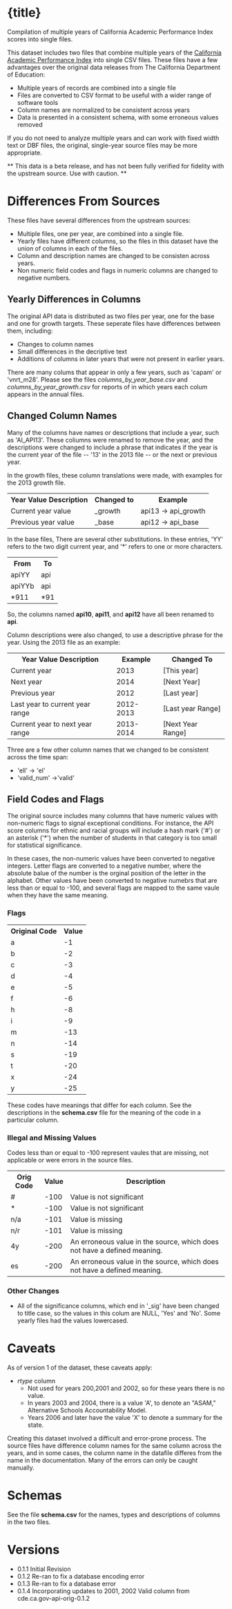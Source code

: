 # {title}

Compilation of multiple years of California Academic Performance Index scores into single files. 

This dataset includes two files that combine multiple years of the [California Academic Performance Index]({website}) into single CSV files. These files have a few advantages over the original data releases from The California Department of Education:

* Multiple years of records are combined into a single file
* Files are converted to CSV format to be useful with a wider range of software tools
* Column names are normalized to be consistent across years
* Data is presented in a consistent schema, with some erroneous values removed

If you do not need to analyze multiple years and can work with fixed width text or DBF files, the original, single-year source files may be more appropriate. 

** This data is a beta release, and has not been fully verified for fidelity with the upstream source. Use with caution. **

# Differences From Sources

These files have several differences from the upstream sources:

* Multiple files, one per year, are combined into a single file.
* Yearly files have different columns, so the files in this dataset have the union of columns in each of the files. 
* Column and description names are changed to be consisten across years. 
* Non numeric field codes and flags in numeric columns are changed to negative numbers. 

## Yearly Differences in Columns

The original API data is distributed as two files per year, one for the base and one for growth targets. These seperate files have differences between them, including: 
     
* Changes to column names
* Small differences in the decriptive text
* Additions of columns in later years that were not present in earlier years. 

There are many colums that appear in only a few years, such as 'capam' or 'vnrt_m28'. Please see the files _columns_by_year_base.csv_ and _columns_by_year_growth.csv_ for reports of in which years each colum appears in the annual files. 

## Changed Column Names

Many of the columns have names or descriptions that include a year, such as 'AI_API13'. These coliumns were renamed to remove the year, and the descriptions were changed to include a phrase that indicates if the year is the current year of the file -- '13' in the 2013 file -- or the next or previous year. 

In the growth files, these column translations were made, with examples for the 2013 growth file.

<table>
    <tr><th>Year Value Description</th><th>Changed to</th><th>Example</th></tr>
    <tr><td>Current year value</td><td>_growth</td><td>api13 -> api_growth</td></tr>
    <tr><td>Previous year value</td><td>_base</td><td>api12 -> api_base</td></tr>
</table>

In the base files, There are several other substitutions. In these entries, 'YY' refers to the two digit current year, and '*' refers to one or more characters.  

<table>
    <tr><th>From</th><th>To</th></tr>
    <tr><td>apiYY</td><td>api</td></tr>
    <tr><td>apiYYb</td><td>api</td></tr>
    <tr><td>*911</td><td>*91</td></tr>
</table>

So, the columns named __api10__, __api11__, and __api12__ have all been renamed to __api__.

Column descriptions were also changed, to use a descriptive phrase for the year. Using the 2013 file as an example:

<table>
    <tr><th>Year Value Description</th><th>Example</th><th>Changed To</th></tr>
    <tr><td>Current year</td><td>2013</td><td>[This year]</td></tr>
    <tr><td>Next year</td><td>2014</td><td>[Next Year]</td></tr>
    <tr><td>Previous year</td><td>2012</td><td>[Last year]</td></tr>
    <tr><td>Last year to current year range</td><td>2012-2013</td><td>[Last year Range]</td></tr>
    <tr><td>Current year to next year range</td><td>2013-2014</td><td>[Next Year Range]</td></tr>
</table>

Three are a few other column names that we changed to be consistent across the time span: 
* 'ell' -> 'el'
* 'valid_num' ->'valid'

## Field Codes and Flags


The original source includes many columns that have numeric values with non-numeric flags to signal exceptional conditions. For instance,  the API score columns for ethnic and racial groups will include a hash mark ('#') or an asterisk ('*') when the number of students in that category is too small for statistical significance. 

In these cases, the non-numeric values have been converted to negative integers. Letter flags are converted to a negative number, where the absolute balue of the number is the orginal position of the letter in the alphabet. Other values have been converted to negative numebrs that are less than or equal to -100, and several flags are mapped to the same vaule when they have the same meaning. 

### Flags


<table>
    <tr><th>Original Code</th><th>Value</th></tr>
    <tr><td>a</td><td>-1</td></tr>
    <tr><td>b</td><td>-2</td></tr>
    <tr><td>c</td><td>-3</td></tr>
    <tr><td>d</td><td>-4</td></tr>
    <tr><td>e</td><td>-5</td></tr>
    <tr><td>f</td><td>-6</td></tr>
    <tr><td>h</td><td>-8</td></tr>
    <tr><td>i</td><td>-9</td></tr>
    <tr><td>m</td><td>-13</td></tr>
    <tr><td>n</td><td>-14</td></tr>
    <tr><td>s</td><td>-19</td></tr>
    <tr><td>t</td><td>-20</td></tr>
    <tr><td>x</td><td>-24</td></tr>
    <tr><td>y</td><td>-25</td></tr>   
</table>

These codes have meanings that differ for each column. See the descriptions in the __schema.csv__ file for the meaning of the code in a particular column. 


### Illegal and Missing Values

Codes less than or equal to -100 represent vaules that are missing, not applicable or were errors in the source files. 

<table>
    <tr><th>Orig Code</th><th>Value</th><th>Description</th></tr>
    <tr><td>#</td><td>-100</td><td>Value is not significant</td></tr>
    <tr><td>*</td><td>-100</td><td>Value is not significant</td></tr>
    <tr><td>n/a</td><td>-101</td><td>Value is missing</td></tr>
    <tr><td>n/r</td><td>-101</td><td> Value is missing</td></tr>
    <tr><td>4y</td><td>-200</td><td>An erroneous value in the source, which does not have a defined meaning. </td></tr>
    <tr><td>es</td><td>-200</td><td>An erroneous value in the source, which does not have a defined meaning. </td></tr>
</table>

### Other Changes

* All of the significance columns, which end in '_sig' have been changed to title case, so the values in this colum are NULL, 'Yes' and 'No'. Some yearly files had the values lowercased. 

# Caveats

As of version 1 of the dataset, these caveats apply: 

* _rtype_ column
    * Not used for years 200,2001 and 2002, so for these years there is no value. 
    * In years 2003 and 2004, there is a value 'A', to denote an "ASAM," Alternative Schools Accountability Model.
    * Years 2006 and later have the value 'X' to denote a summary for the state. 


Creating this dataset involved a difficult and error-prone process. The source files have difference column names for the same column across the years, and in some cases, the column name in the datafile differes from the name in the documentation. Many of the errors can only be caught manually. 

# Schemas    
See the file __schema.csv__ for the names, types and descriptions of columns in the two files. 


# Versions

* 0.1.1 Initial Revision
* 0.1.2 Re-ran to fix a database encoding error
* 0.1.3 Re-ran to fix a database error
* 0.1.4 Incorporating updates to 2001, 2002 Valid column from cde.ca.gov-api-orig-0.1.2


